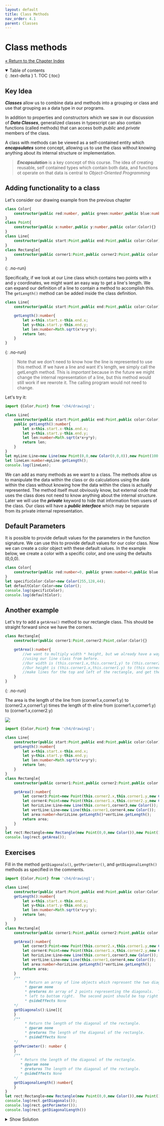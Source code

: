 ```yaml
---
layout: default
title: Class Methods
nav_order: 4.1
parent: Classes
---
```


# Class methods
[&laquo; Return to the Chapter Index](index.md)

<details open markdown="block">
  <summary>
    Table of contents
  </summary>
  {: .text-delta }
1. TOC
{:toc}
</details>

## Key Idea
***Classes*** allow us to combine data and methods into a grouping or class and use that grouping as a data type in our programs. 

In addition to properties and constructors which we saw in our discussion of ***Data Classes***, generalized classes in typescript can also contain functions (called methods) that can access both *public* and *private* members of the class.

A class with methods can be viewed as a self-contained entity which ***encapsulates*** some concept, allowing us to use the class without knowing anything about its internal structure or implementation.

> ***Encapsulation*** is a key concept of this course.  The idea of creating reusable, self contained types which contain both data, and functions ot operate on that data is central to *Object-Oriented Programming*

## Adding functionality to a class

Let's consider our drawing example from the previous chapter
```typescript
class Color{
	constructor(public red:number, public green:number,public blue:number){ }
}
class Point{
	constructor(public x:number,public y:number,public color:Color){}
}
class Line{
	constructor(public start:Point,public end:Point,public color:Color){}
}
class Rectangle{
	constructor(public corner1:Point,public corner2:Point,public color:Color){}
}
```
{: .no-run}

Specifically, if we look at our Line class which contains two points with x and y coordinates, we might want an easy way to get a line's length.  We can expand our definition of a line to contain a method to accomplish this.  The `getLength()` method can be added inside the class definition.

```typescript
class Line{
	constructor(public start:Point,public end:Point,public color:Color){}

	getLength():number{
		let x=this.start.x-this.end.x;
		let y=this.start.y-this.end.y;
		let len:number=Math.sqrt(x*x+y*y);
		return len;
	}
}
```
{: .no-run}

> Note that we don't need to know how the line is represented to use this method.  If we have a line and want it's length, we simply call the getLength method. This is *important* because in the future we might change the internal representation of a line, but this method would still work if we rewrote it.  The calling program would not need to change.

Let's try it:

```typescript
import {Color,Point} from 'ch4/drawing1';

class Line{
	constructor(public start:Point,public end:Point,public color:Color){}
	public getLength():number{
		let x=this.start.x-this.end.x;
		let y=this.start.y-this.end.y;
		let len:number=Math.sqrt(x*x+y*y);
		return len;
	}
}
let myLine:Line=new Line(new Point(0,0,new Color(0,0,0)),new Point(100,100,new Color(0,0,0)),new Color(255,0,0));
let lineLen:number=myLine.getLength();
console.log(lineLen);
```

We can add as many methods as we want to a class.  The methods allow us to manipulate the data within the class or do calculations using the data within the class without knowing how the data within the class is actually represented.
The method itself must obviously know, but external code that uses the class does not need to know anything about the internal structure.
Later we will use the ***private*** keyword to hide that information from users of the class.
Our class will have a ***public interface*** which may be separate from its private internal representation.

## Default Parameters
It is possible to provide default values for the parameters in the function signature.  We can use this to provide default values for our color class.  Now we can create a color object with these default values.  In the example below, we create a color with a specific color, and one using the defaults (0,0,0).
```typescript
class Color{
	constructor(public red:number=0, public green:number=0,public blue:number=0){ }
}
let specificColor:Color=new Color(255,128,44);
let defaultColor:Color=new Color();
console.log(specificColor);
console.log(defaultColor);
```
## Another example
Let's try to add a `getArea()` method to our rectangle class.  This should be straight forward since we have the corners.
```typescript
class Rectangle{
	constructor(public corner1:Point,corner2:Point,color:Color){}

	getArea():number{
		//we want to multiply width * height, but we already have a way to get the width and the height
		//using our line class from before.  
		//Our width is (this.corner1.x,this.corner1,y) to (this.corner2.x,this.corner1.y)
		//Our height is (this.corner1.x,this.corner1.y) to (this corner1.x,this.corner2.y)
		//make lines for the top and left of the rectangle, and get there lengths, and multiply them together.
	}
}
```
{: .no-run}

The area is the length of the line from (corner1.x,corner1.y) to (corner2.x,corner1.y) times the length of th eline from (corner1.x,corner1.y) to (corner1.x,corner2.y)

![](../../assets/images/rectangle_area.jpg)

```typescript
import {Color,Point} from 'ch4/drawing1';

class Line{
	constructor(public start:Point,public end:Point,public color:Color){}
	getLength():number{
		let x=this.start.x-this.end.x;
		let y=this.start.y-this.end.y;
		let len:number=Math.sqrt(x*x+y*y);
		return len;
	}
}
class Rectangle{
	constructor(public corner1:Point,public corner2:Point,public color:Color){}

	getArea():number{
		let corner3:Point=new Point(this.corner2.x,this.corner1.y,new Color());
		let corner4:Point=new Point(this.corner1.x,this.corner2.y,new Color());
		let horizLine:Line=new Line(this.corner1,corner3,new Color());
		let vertLine:Line=new Line(this.corner1,corner4,new Color());
		let area:number=horizLine.getLength()*vertLine.getLength();
		return area;
	}
}
let rect:Rectangle=new Rectangle(new Point(0,0,new Color()),new Point(100,100,new Color()),new Color());
console.log(rect.getArea());
```
## Exercises

Fill in the method `getDiagonals()`, `getPerimeter()`, and `getDiagonalLength()` methods as specified in the comments.
```typescript
import {Color,Point} from 'ch4/drawing1';

class Line{
	constructor(public start:Point,public end:Point,public color:Color){}
	getLength():number{
		let x=this.start.x-this.end.x;
		let y=this.start.y-this.end.y;
		let len:number=Math.sqrt(x*x+y*y);
		return len;
	}
}
class Rectangle{
	constructor(public corner1:Point,public corner2:Point,public color:Color){}

	getArea():number{
		let corner3:Point=new Point(this.corner2.x,this.corner1.y,new Color());
		let corner4:Point=new Point(this.corner1.x,this.corner2.y,new Color());
		let horizLine:Line=new Line(this.corner1,corner3,new Color());
		let vertLine:Line=new Line(this.corner1,corner4,new Color());
		let area:number=horizLine.getLength()*vertLine.getLength();
		return area;
	}
	/**
	     * Return an array of line objects which represent the two diagonals of the rectangle.
	     * @param none
	     * @returns An array of 2 points representing the diagonals.  The first point in the array should be top
	     * left to bottom right.  The second point should be top right to bottom left.
	     * @sideEffects None
	*/
	getDiagonals():Line[]{
	}
	/**
	     * Return the length of the diagonal of the rectangle.
	     * @param none
	     * @returns The length of the diagonal of the rectangle.
	     * @sideEffects None
	*/
	getPerimeter(): number {
	}
	/**
	   * Return the length of the diagonal of the rectangle.
	   * @param none
	   * @returns The length of the diagonal of the rectangle.
	   * @sideEffects None
	*/
	getDiagonalLength():number{
	}
}
let rect:Rectangle=new Rectangle(new Point(0,0,new Color()),new Point(100,100,new Color()),new Color());
console.log(rect.getDiagonals());
console.log(rect.getPerimeter());
console.log(rect.getDiagonalLength())
```
<details markdown="block">
<summary> Show Solution </summary>
```typescript
import {Color,Point} from 'ch4/drawing1';

class Line{
	constructor(public start:Point,public end:Point,public color:Color){}
	getLength():number{
		let x=this.start.x-this.end.x;
		let y=this.start.y-this.end.y;
		let len:number=Math.sqrt(x*x+y*y);
		return len;
	}
}
class Rectangle{
	constructor(public corner1:Point,public corner2:Point,public color:Color){}

	getArea():number{
		let corner3:Point=new Point(this.corner2.x,this.corner1.y,new Color());
		let corner4:Point=new Point(this.corner1.x,this.corner2.y,new Color());
		let horizLine:Line=new Line(this.corner1,corner3,new Color());
		let vertLine:Line=new Line(this.corner1,corner4,new Color());
		let area:number=horizLine.getLength()*vertLine.getLength();
		return area;
	}
	/**
	     * Return an array of line objects which represent the two diagonals of the rectangle.
	     * @param none
	     * @returns An array of 2 points representing the diagonals.  The first point in the array should be top
	     * left to bottom right.  The second point should be top right to bottom left.
	     * @sideEffects None
	*/ 
	getDiagonals():Line[]{
		let corner3:Point=new Point(this.corner2.x,this.corner1.y,new Color());
		let corner4:Point=new Point(this.corner1.x,this.corner2.y,new Color());
		let result=[
			new Line(this.corner1,this.corner2,new Color()),
			new Line(corner4,corner3,new Color()),
		];
		return result;
	}
	/**
	     * Return the length of the diagonal of the rectangle.
	     * @param none
	     * @returns The length of the diagonal of the rectangle.
	     * @sideEffects None
	*/
	getPerimeter(): number {
		let corner3:Point=new Point(this.corner2.x,this.corner1.y,new Color());
		let corner4:Point=new Point(this.corner1.x,this.corner2.y,new Color());
		let horizLine:Line=new Line(this.corner1,corner3,new Color());
		let vertLine:Line=new Line(this.corner1,corner4,new Color());
		return horizLine.getLength()*2+vertLine.getLength()*2;
	}
	/**
	   * Return the length of the diagonal of the rectangle.
	   * @param none
	   * @returns The length of the diagonal of the rectangle.
	   * @sideEffects None
	*/
	getDiagonalLength():number{
		let diags:Line[]=this.getDiagonals();
		return diags[0].getLength();
	}
}
let rect:Rectangle=new Rectangle(new Point(0,0,new Color()),new Point(100,100,new Color()),new Color());
console.log(rect.getDiagonals());
console.log(rect.getPerimeter());
console.log(rect.getDiagonalLength())
```
</details>


One thing to notice is that we had to compute the missing corners in every function.  It would make more sense to compute them when the object is created and store them as member variables.  We can do this without changing the ***public interface*** of the class and simplify all of our member methods.  We will do this in the next section.

So now we can add methods to our classes to create robust objects that encapsulate not just some heterogeneous data, but also methods that can work on that data.  
We can use the classes to create instances with the new operator which store their own data, and have methods that work on the data inside the instance.
```typescript
let color1=new Color(0,0,0);
let color2=new Color(255,255,255);
color1.red=255;
```
{: .no-run}

> NOTE: color2 is unchanged.  It is a distinct instance of our class Color.

## Summary
Classes in typescript can contain only data (Data Classes) or they can contain a combination of data and methods that operate on that data.  The methods can access the properties of the class instance by using the ***this*** keyword.  In this way, we can create classes that not only combine data that goes together, but also encapsulate it with the methods that act upon that data.  

# Next Step

Next we'll learn about Data Hiding: [Data Hiding &raquo;](./private.md)